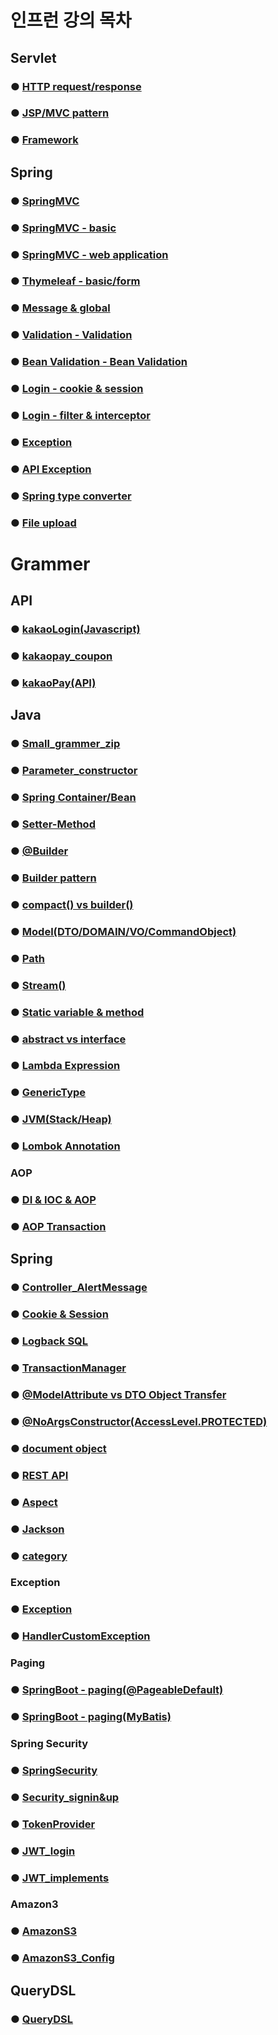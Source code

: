 # 인프런 강의 목차

## Servlet

### ● <a href="servlet/servlet_sum/Servlet_HTTP.md">HTTP request/response</a>

### ● <a href="servlet/servlet_sum/Servlet_MVC.md">JSP/MVC pattern</a>

### ● <a href="servlet/servlet_sum/Servlet_Framework.md">Framework</a>

## Spring

### ● <a href="springmvc/spring_sum/mvc.md">SpringMVC</a>

### ● <a href="springmvc/spring_sum/basic.md">SpringMVC - basic</a>

### ● <a href="springmvc/spring_sum/web.md">SpringMVC - web application</a>

### ● <a href="thymeleaf/thymeleaf_sum/thymeleaf.md">Thymeleaf - basic/form</a>

### ● <a href="thymeleaf/message_sum/message.md">Message & global</a>

### ● <a href="validation/validation_sum/validation.md">Validation - Validation</a>

### ● <a href="validation/validation_sum/beanValidation.md">Bean Validation - Bean Validation</a>

### ● <a href="login/login_sum/cookie&session.md">Login - cookie & session</a>

### ● <a href="login/login_sum/filter&interceptor.md">Login - filter & interceptor</a>

### ● <a href="exception/exception/exception_sum/exception.md">Exception</a>

### ● <a href="exception/exception/exception_sum/apiException.md">API Exception</a>

### ● <a href="springmvc/spring_sum/typeConverter.md">Spring type converter</a>

### ● <a href="springmvc/spring_sum/fileupload.md">File upload</a>

# Grammer

## API

### ● <a href="grammer/api/kakaopay/kakaoLogin_js(1).md">kakaoLogin(Javascript)</a>

### ● <a href="grammer/api/kakaopay/kakaopay_coupon(2).md.md">kakaopay_coupon</a>

### ● <a href="grammer/api/kakaopay/kakaopay_api(3).md">kakaoPay(API)</a>

## Java

### ● <a href="grammer/java/small_grammer.md">Small_grammer_zip</a>

### ● <a href="grammer/java/parameter_constructor.md">Parameter_constructor</a>

### ● <a href="grammer/java/container_bean.md">Spring Container/Bean</a>

### ● <a href="grammer/java/setter_method.md">Setter-Method</a>

### ● <a href="grammer/java/builder.md">@Builder</a>

### ● <a href="grammer/java/builder_pattern.md">Builder pattern</a>

### ● <a href="grammer/java/compact_builder.md">compact() vs builder()</a>

### ● <a href="grammer/java/model.md">Model(DTO/DOMAIN/VO/CommandObject)</a>

### ● <a href="grammer/java/path.md">Path</a>

### ● <a href="grammer/java/stream().md">Stream()</a>

### ● <a href="grammer/java/Static.md">Static variable & method</a>

### ● <a href="grammer/java/abstract_interface.md">abstract vs interface</a>

### ● <a href="grammer/java/Lambda.md">Lambda Expression</a>

### ● <a href="grammer/java/GenericType.md">GenericType</a>

### ● <a href="grammer/java/JVM_stack_heap.md">JVM(Stack/Heap)</a>

### ● <a href="grammer/java/lombok_annotation.md">Lombok Annotation</a>

### AOP

### ● <a href="grammer/java/aop/DI_IOC_AOP.md">DI & IOC & AOP</a>
### ● <a href="grammer/java/aop/AOP_transaction.md">AOP Transaction</a>

## Spring

### ● <a href="grammer/spring/alertMessage">Controller_AlertMessage</a>

### ● <a href="grammer/spring/session&cookie.md">Cookie & Session</a>

### ● <a href="grammer/spring/SQL_Logback.md">Logback SQL</a>

### ● <a href="grammer/spring/transactionManager.md">TransactionManager</a>

### ● <a href="grammer/spring/modelAttribute_DTO.md">@ModelAttribute vs DTO Object Transfer </a>
### ● <a href="grammer/spring/accessLevel.md">@NoArgsConstructor(AccessLevel.PROTECTED)</a>

### ● <a href="grammer/spring/document.md">document object</a>

### ● <a href="grammer/spring/REST API.md">REST API</a>

### ● <a href="grammer/spring/aspect.md">Aspect</a>

### ● <a href="grammer/spring/jackson.md">Jackson</a>

### ● <a href="grammer/spring/cagtegory.md">category</a>

### Exception

### ● <a href="grammer/spring/exeption/exception.md">Exception</a>
### ● <a href="grammer/spring/exception/handlerCustomException.md">HandlerCustomException</a>

### Paging

### ● <a href="grammer/spring/paging/Paging_@Pageable.md">SpringBoot - paging(@PageableDefault)</a>
### ● <a href="grammer/spring/paging/Paging_Mybatis.md">SpringBoot - paging(MyBatis)</a>

### Spring Security

### ● <a href="grammer/spring/security/SpringSecurity.md">SpringSecurity</a>
### ● <a href="grammer/spring/security/Security_signin&up.md">Security_signin&up</a>
### ● <a href="grammer/spring/security/tokenProvider.md">TokenProvider</a>
### ● <a href="grammer/spring/security/JWT_login.md">JWT_login</a>
### ● <a href="grammer/spring/security/JWT_implements.md">JWT_implements</a>

### Amazon3

### ● <a href="grammer/spring/amazon_S3/amazonS3.md">AmazonS3</a>
### ● <a href="grammer/spring/amazon_S3/amazonS3_Config.md">AmazonS3_Config</a>

## QueryDSL

### ● <a href="grammer/querydsl/querydsl.md">QueryDSL</a>


